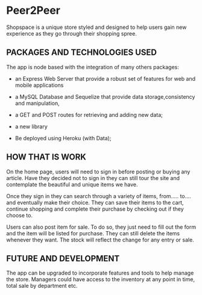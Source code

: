 # Peer2Peer

Shopspace is a unique store styled and designed to help users gain new experience as they go through their shopping spree.

## PACKAGES AND TECHNOLOGIES USED

The app is node based with the integration of many others packages:

* an Express Web Server that provide a robust set of features for web and mobile applications

* a MySQL Database and Sequelize that provide data storage,consistency and manipulation,

* a GET and POST routes for retrieving and adding new data;

* a new library 

* Be deployed using Heroku (with Data);


## HOW THAT IS WORK

On the home page, users will need to sign in before posting or buying any article. Have they decided not to sign in they can still tour the site and contemplate the beautiful and unique items we have.

Once they sign in they can search through a variety of items, from..... to.... and eventually make their choice. They can save their items to the cart, continue shopping and complete their purchase by checking out if they choose to. 

Users can also post item for sale. To do so, they just need to fill out the form and the item will be listed for purchase. They can still delete the items whenever they want. The stock will reflect the change for any entry or sale.


## FUTURE AND DEVELOPMENT

The app can be upgraded to incorporate features and tools to help manage the store. Managers could have access to the inventory at any point in time, total sale by department etc.